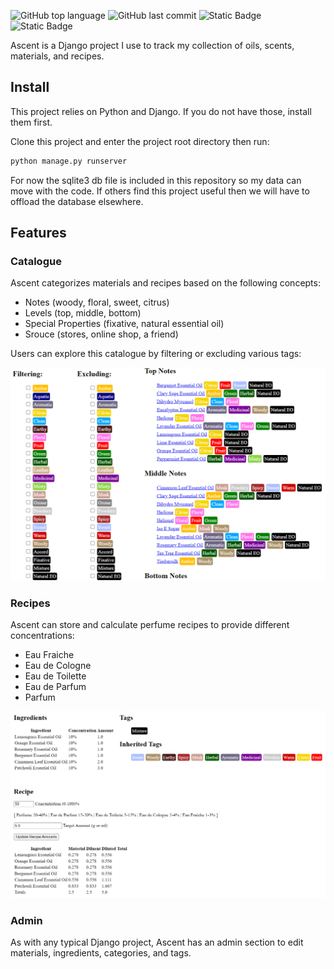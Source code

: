 ![GitHub top language](https://img.shields.io/github/languages/top/jwcwebtech/Ascent) ![GitHub last commit](https://img.shields.io/github/last-commit/jwcwebtech/Ascent) ![Static Badge](https://img.shields.io/badge/Platform-Linux-green) ![Static Badge](https://img.shields.io/badge/Platform-Windows-green)

Ascent is a Django project I use to track my collection of oils, scents, materials, and recipes.

## Install

This project relies on Python and Django. If you do not have those, install them first.

Clone this project and enter the project root directory then run:

```bash
python manage.py runserver
```

For now the sqlite3 db file is included in this repository so my data can move with the code. If others find this project useful then we will have to offload the database elsewhere.

## Features

### Catalogue

Ascent categorizes materials and recipes based on the following concepts:

- Notes (woody, floral, sweet, citrus)
- Levels (top, middle, bottom)
- Special Properties (fixative, natural essential oil)
- Srouce (stores, online shop, a friend)

Users can explore this catalogue by filtering or excluding various tags:

<img src="images/explore.png">

### Recipes

Ascent can store and calculate perfume recipes to provide different concentrations:

- Eau Fraiche
- Eau de Cologne
- Eau de Toilette
- Eau de Parfum
- Parfum

<img src="images/recipes.png">

### Admin

As with any typical Django project, Ascent has an admin section to edit materials, ingredients, categories, and tags.
